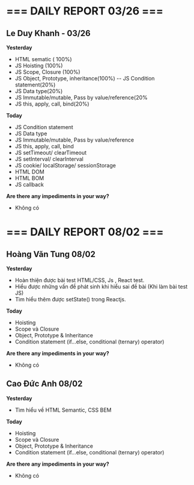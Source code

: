 # === DAILY REPORT 03/26 ===

## Le Duy Khanh - 03/26

**Yesterday**

- HTML sematic ( 100%)
- JS Hoisting (100%)
- JS Scope, Closure (100%)
- JS Object, Prototype, inheritance(100%)
  -- JS Condition statement(20%)
- JS Data type(20%)
- JS Immutable/mutable, Pass by value/reference(20%
- JS this, apply, call, bind(20%)

**Today**

- JS Condition statement
- JS Data type
- JS Immutable/mutable, Pass by value/reference
- JS this, apply, call, bind
- JS setTimeout/ clearTimeout
- JS setInterval/ clearInterval
- JS cookie/ localStorage/ sessionStorage
- HTML DOM
- HTML BOM
- JS callback

**Are there any impediments in your way?**

- Không có

# === DAILY REPORT 08/02 ===

## Hoàng Văn Tung 08/02

**Yesterday**
* Hoàn thiện được bài test HTML/CSS, Js , React test.
* Hiểu được những vấn đề phát sinh khi hiểu sai đề bài (Khi làm bài test JS)
* Tìm hiểu thêm được setState() trong Reactjs.

**Today**

* Hoisting
* Scope và Closure
* Object, Prototype & Inheritance
* Condition statement (if...else, conditional (ternary) operator)

**Are there any impediments in your way?**

- Không có

## Cao Đức Anh 08/02

**Yesterday**
* Tìm hiểu về HTML Semantic, CSS BEM

**Today**

* Hoisting
* Scope và Closure
* Object, Prototype & Inheritance
* Condition statement (if...else, conditional (ternary) operator)

**Are there any impediments in your way?**

- Không có

